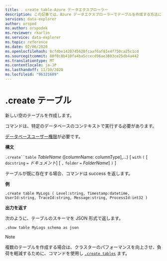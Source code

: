 ```yaml
---
title: . create table-Azure データエクスプローラー
description: この記事では、Azure データエクスプローラーでテーブルを作成する方法について説明します。
services: data-explorer
author: orspod
ms.author: orspodek
ms.reviewer: rkarlin
ms.service: data-explorer
ms.topic: reference
ms.date: 02/06/2020
ms.openlocfilehash: 8cfdbe1420745620fcaaf6af81e4f750ca25c1cd
ms.sourcegitcommit: 80f0c8b410fa4ba5ccecd96ae3803ce25db4a442
ms.translationtype: MT
ms.contentlocale: ja-JP
ms.lasthandoff: 11/30/2020
ms.locfileid: "96321609"
---
```

# <a name="create-table"></a>.create テーブル

新しい空のテーブルを作成します。

コマンドは、特定のデータベースのコンテキストで実行する必要があります。

[データベースユーザー権限](../management/access-control/role-based-authorization.md)が必要です。

**構文**

`.create``table` *TableName* ([columnName: columnType],...) [ `with` `(` [ `docstring` `=` *ドキュメント*] [ `,` `folder` `=` *FolderName*] `)` ]

テーブルが既に存在する場合、コマンドは success を返します。

**例** 

```kusto
.create table MyLogs ( Level:string, Timestamp:datetime, UserId:string, TraceId:string, Message:string, ProcessId:int32 ) 
```
 
**出力を返す**

次のように、テーブルのスキーマを JSON 形式で返します。

```kusto
.show table MyLogs schema as json
```

> [!NOTE]
> 複数のテーブルを作成する場合は、クラスターのパフォーマンスを向上させ、負荷を軽減するために、コマンドを使用し [`.create tables`](create-tables-command.md) ます。
